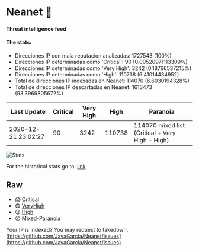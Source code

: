 # Neanet :hocho:
#### Threat intelligence feed
#### The stats:

- Direcciones IP con mala reputacion analizadas: 1727543 (100%)
- Direcciones IP determinadas como 'Critical':  90 (0.00520971113309%)
- Direcciones IP determinadas como 'Very High':  3242 (0.18766537215%)
- Direcciones IP determinadas como 'High':  110738 (6.41014434952)
- Total de direcciones IP indexadas en Neanet:  114070 (6.6030194328%)
- Total de direcciones IP descartadas en Neanet:  1613473 (93.3969805672%)

| Last Update | Critical | Very High | High | Paranoia |
| --- | --- | --- | --- | --- |
| 2020-12-21 23:02:27 | 90 | 3242 | 110738 | 114070 mixed list (Critical + Very High + High)|

![Stats](https://docs.google.com/spreadsheets/d/e/2PACX-1vSnaNMIXVabIpDJjufMlzH7poXnshF3mgd8Is1g9ytUEzVsP5my4Trn8f-xkoLLQ38xpL3HtmUexLo6/pubchart?oid=501124687&format=image)

For the historical stats go to: [link](/stats.csv)
## Raw
- :scream: [Critical](https://raw.githubusercontent.com/JavaGarcia/Neanet/master/blacklists/neanet_critical.txt)
- :fearful: [VeryHigh](https://raw.githubusercontent.com/JavaGarcia/Neanet/master/blacklists/neanet_veryHigh.txtt)
- :frowning: [High](https://raw.githubusercontent.com/JavaGarcia/Neanet/master/blacklists/neanet_high.txt)
- :dizzy_face: [Mixed-Paranoia](https://raw.githubusercontent.com/JavaGarcia/Neanet/master/blacklists/neanet_all.txt)


Your IP is indexed? You may request to takedown. [https://github.com/JavaGarcia/Neanet/issues](https://github.com/JavaGarcia/Neanet/issues)
































































































































































































































































































































































































































































































































































































































































































































































































































































































































































































































































































































































































































































































































































































































































































































































































































































































































































































































































































































































































































































































































































































































































































































































































































































































































































































































































































































































































































































































































































































































































